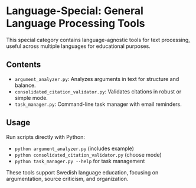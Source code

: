 # Language-Special: General Language Processing Tools

This special category contains language-agnostic tools for text processing, useful across multiple languages for educational purposes.

## Contents

- `argument_analyzer.py`: Analyzes arguments in text for structure and balance.
- `consolidated_citation_validator.py`: Validates citations in robust or simple mode.
- `task_manager.py`: Command-line task manager with email reminders.

## Usage

Run scripts directly with Python:

- `python argument_analyzer.py` (includes example)
- `python consolidated_citation_validator.py` (choose mode)
- `python task_manager.py --help` for task management

These tools support Swedish language education, focusing on argumentation, source criticism, and organization.